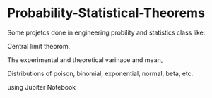 # Probability-Statistical-Theorems

Some projetcs done in engineering probility and statistics class like: 

Central limit theorom, 

The experimental and theoretical varinace and mean, 

Distributions of poison, binomial, exponential, normal, beta, etc. 

using Jupiter Notebook
